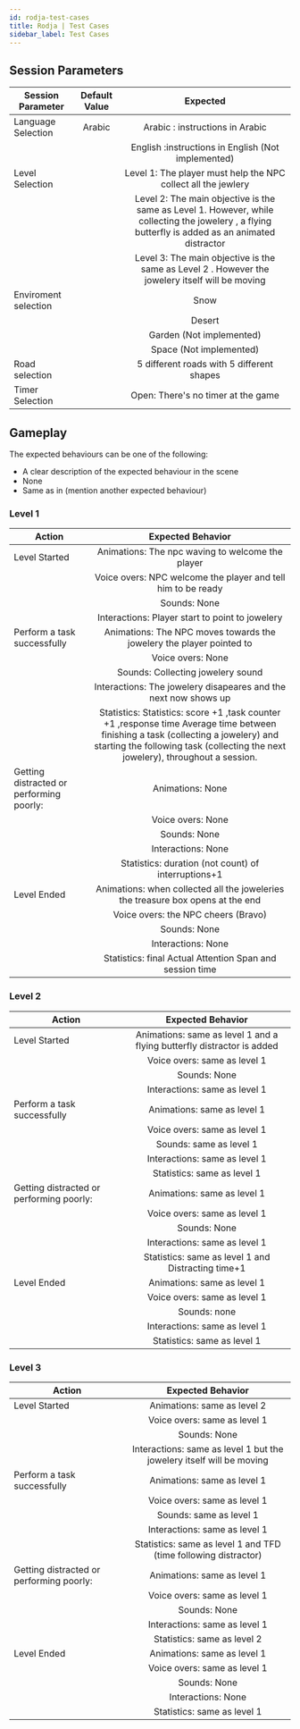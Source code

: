 ```yaml
---
id: rodja-test-cases
title: Rodja | Test Cases
sidebar_label: Test Cases
---
```


## Session Parameters

| Session Parameter     	| Default Value 	|          Expected          	|
|-----------------------	|:-------------:	|:--------------------------:	|
| Language Selection    	|          Arabic     	|        Arabic : instructions in Arabic                    	|
|     	|               	|        English :instructions in English (Not implemented)                 	|
| Level Selection       	|               	| Level 1:   The player must help the NPC collect all the jewlery             |
|                           |                   | Level 2: 	   The main objective is the same as Level 1. However, while collecting the jowelery , a flying butterfly is added as an animated distractor               |
|                           |                   | Level 3:   The main objective is the same as Level 2 . However the jowelery itself will be moving        	        |
|           Enviroment selection                |                   | Snow        	        |
|                          |                   | Desert        	        |
|                           |                   | Garden   (Not implemented)     	        |
|                         |                   | Space    (Not implemented)    	        |
|           Road selection                |                   | 5 different roads with 5 different shapes  	        |
| Timer Selection       	|               	|  Open: There's no timer at the game                         	|



## Gameplay

The expected behaviours can be one of the following:
- A clear description of the expected behaviour in the scene
- None
- Same as in (mention another expected behaviour)

### Level 1

| Action                                   	|                                Expected Behavior                                	|
|------------------------------------------	|:----------------------------------------------------------------------:	|
| Level Started                            	| Animations:  The npc waving to welcome the player                                                          	|
|                                       	| Voice overs:   NPC welcome the player  and tell him to be ready                                                       	|
|                                       	| Sounds:        None                                                       	|
|                                       	| Interactions:  Player start to point to jowelery                                                         	|
| Perform a task successfully              	| Animations:   The NPC moves towards the jowelery the player pointed to                                                          	|
|                                       	| Voice overs:  None                                                         	|
|                                       	| Sounds:        Collecting jowelery sound                                                       	|
|                                       	| Interactions:   The jowelery disapeares and the next now shows up                                                        	|
|                                       	| Statistics:                    Statistics: score +1 ,task counter +1 ,response time Average time between finishing a task (collecting a jowelery) and starting the following task (collecting the next jowelery), throughout a session.                                       	|
| Getting distracted or performing poorly: 	| Animations:      None                                                     	|
|                                       	| Voice overs:       None                                                    	|
|                                       	| Sounds:            None                                                   	|
|                                       	| Interactions:       None                                                    	|
|                                       	| Statistics:           duration (not count) of interruptions+1                                                 	|
| Level Ended                              	| Animations:    when collected all the  joweleries the treasure box opens at the end                                                     	|
|                                       	| Voice overs:      the NPC cheers (Bravo)                                                     	|
|                                       	| Sounds:     None                                                          	|
|                                       	| Interactions:   None                                                        	|
|                                       	| Statistics:     final Actual Attention Span and session time                                                       	|

### Level 2

| Action                                   	|                                Expected Behavior                                	|
|------------------------------------------	|:----------------------------------------------------------------------:	|
| Level Started                            	| Animations:   same as level 1 and a flying butterfly distractor is added                                                         	|
|                                       	| Voice overs:         same as level 1                                                  	|
|                                       	| Sounds:                   None                                            	|
|                                       	| Interactions:           same as level 1                                                	|
| Perform a task successfully              	| Animations:            same as level 1                                                 	|
|                                       	| Voice overs:              same as level 1                                             	|
|                                       	| Sounds:                   same as level 1                                            	|
|                                       	| Interactions:             same as level 1                                              	|
|                                       	| Statistics:                   same as level 1                                        	|
| Getting distracted or performing poorly: 	| Animations:      same as level 1                                                     	|
|                                       	| Voice overs:       same as level 1                                                    	|
|                                       	| Sounds:                 None                                              	|
|                                       	| Interactions:              same as level 1                                             	|
|                                       	| Statistics:        same as level 1 and Distracting time+1                                                   	|
| Level Ended                              	| Animations:         same as level 1                                                    	|
|                                       	| Voice overs:             same as level 1                                                	|
|                                       	| Sounds:                 none                                              	|
|                                       	| Interactions:             same as level 1                                                	|
|                                       	| Statistics:               same as level 1                                              	|

### Level 3

| Action                                   	|                                Expected Behavior                                	|
|------------------------------------------	|:----------------------------------------------------------------------:	|
| Level Started                            	| Animations:       same as level 2                                                      	|
|                                       	| Voice overs:           same as level 1                                                 	|
|                                       	| Sounds:                None                                               	|
|                                       	| Interactions:             same as level 1 but  the jowelery itself will be moving                                               	|
| Perform a task successfully              	| Animations:             same as level 1                                                  	|
|                                       	| Voice overs:             same as level 1                                                	|
|                                       	| Sounds:                    same as level 1                                             	|
|                                       	| Interactions:              same as level 1                                               	|
|                                       	| Statistics:               same as level 1  and TFD (time following distractor)                                          	|
| Getting distracted or performing poorly: 	| Animations:              same as level 1                                             	|
|                                       	| Voice overs:                same as level 1                                           	|
|                                       	| Sounds:                      None                                         	|
|                                       	| Interactions:                same as level 1                                           	|
|                                       	| Statistics:                 same as level 2                                          	|
| Level Ended                              	| Animations:                 same as level 1                                           	|
|                                       	| Voice overs:                   same as level 1                                         	|
|                                       	| Sounds:                          None                                     	|
|                                       	| Interactions:                    None                                       	|
|                                       	| Statistics:                     same as level 1                                        	|
